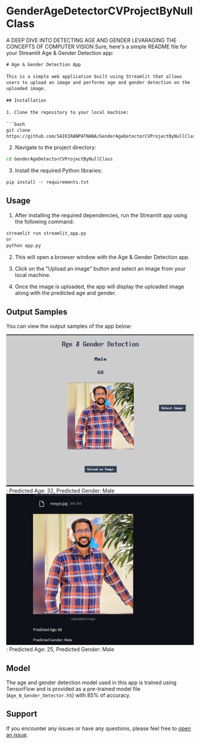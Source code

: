 # GenderAgeDetectorCVProjectByNullClass
A DEEP DIVE INTO DETECTING AGE AND GENDER LEVARAGING THE CONCEPTS OF COMPUTER VISION
Sure, here's a simple README file for your Streamlit Age & Gender Detection app:

```
# Age & Gender Detection App

This is a simple web application built using Streamlit that allows users to upload an image and performs age and gender detection on the uploaded image.

## Installation

1. Clone the repository to your local machine:

```bash
git clone https://github.com/SAIKIRANPATNANA/GenderAgeDetectorCVProjectByNullClass
```

2. Navigate to the project directory:

```bash
cd GenderAgeDetectorCVProjectByNullClass
```

3. Install the required Python libraries:

```bash
pip install -r requirements.txt
```

## Usage

1. After installing the required dependencies, run the Streamlit app using the following command:

```bash
streamlit run streamlit_app.py
or 
python app.py
```

2. This will open a browser window with the Age & Gender Detection app.

3. Click on the "Upload an image" button and select an image from your local machine.

4. Once the image is uploaded, the app will display the uploaded image along with the predicted age and gender.

## Output Samples

You can view the output samples of the app below:

![Sample Output Using GUI](https://github.com/SAIKIRANPATNANA/GenderAgeDetectorCVProjectByNullClass/blob/main/output_images/Screenshot%20from%202024-02-10%2016-03-55.png): Predicted Age: 32, Predicted Gender: Male
![Sample Output Using Streamlit](https://github.com/SAIKIRANPATNANA/GenderAgeDetectorCVProjectByNullClass/blob/main/output_images/Screenshot%20from%202024-02-10%2016-07-59.png): Predicted Age: 25, Predicted Gender: Male

## Model

The age and gender detection model used in this app is trained using TensorFlow and is provided as a pre-trained model file (`Age_N_Gender_Detector.h5`) with 85% of accuracy. 

## Support

If you encounter any issues or have any questions, please feel free to [open an issue](https://github.com/SAIKIRANPATNANA/GenderAgeDetectorCVProjectByNullClass/issues).

